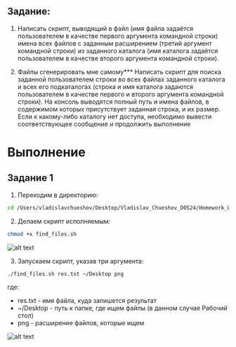 ## Задание:
1. Написать скрипт, выводящий в файл (имя файла задаётся
пользователем в качестве первого аргумента командной строки) имена
всех файлов с заданным расширением (третий аргумент командной
строки) из заданного каталога (имя каталога задаётся пользователем в
качестве второго аргумента командной строки).

2. Файлы сгенерировать мне самому*** Написать скрипт для поиска заданной пользователем строки во всех
файлах заданного каталога и всех его подкаталогах (строка и имя
каталога задаются пользователем в качестве первого и второго
аргумента командной строки). На консоль выводятся полный путь и
имена файлов, в содержимом которых присутствует заданная строка, и
их размер. Если к какому-либо каталогу нет доступа, необходимо
вывести соответствующее сообщение и продолжить выполнение


# Выполнение

## Задание 1


1. Переходим в директорию:
```bash
cd /Users/vladislavchueshov/Desktop/Vladislav_Chueshov_DOS24/Homework_Lesson11_Bash\Shell_1
```

2. Делаем скрипт исполняемым:
```bash
chmod +x find_files.sh
```
![alt text](/Homework_Lesson11_Bash\Shell_1/img/task_1.png)

3. Запускаем скрипт, указав три аргумента:
```bash
./find_files.sh res.txt ~/Desktop png
```
где:
- res.txt - имя файла, куда запишется результат
- ~/Desktop - путь к папке, где ищем файлы (в данном случае Рабочий стол)
- png - расширение файлов, которые ищем

![alt text](/Homework_Lesson11_Bash\Shell_1/img/task_1_01.png)



